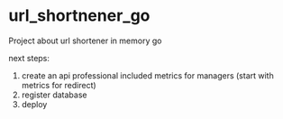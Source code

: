 # url_shortnener_go

Project about url shortener in memory go

next steps:
1. create an api professional included metrics for managers (start with metrics for redirect)
2. register database
3. deploy